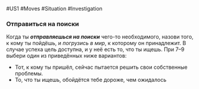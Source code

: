 #US1 #Moves #Situation #Investigation
### Отправиться на поиски

Когда ты ***отправляешься на поиски*** чего-то необходимого, назови того, к кому ты пойдёшь, и *погрузись в мир*, к которому он принадлежит. В случае успеха цель доступна, и у неё есть то, что ты ищешь. При 7–9 выбери один из приведённых ниже вариантов: 
- Тот, к кому ты пришёл, сейчас пытается решить свои собственные проблемы.
- То, что ты ищешь, обойдётся тебе дороже, чем ожидалось